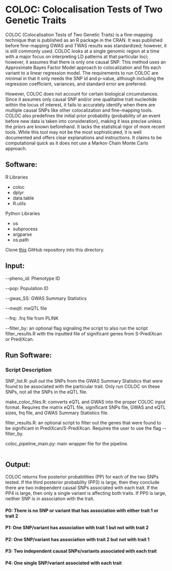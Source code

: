# COLOC: Colocalisation Tests of Two Genetic Traits
COLOC (Colocalisation Tests of Two Genetic Traits) is a fine-mapping technique that is published as an R package in the CRAN. It was published before fine-mapping GWAS and TWAS results was standardized; however, it is still commonly used. COLOC looks at a single genomic region at a time with a major focus on interpreting LD patterns at that particular loci; however, it assumes that there is only one causal SNP. This method uses an Approximate Bayes Factor Model approach to colocalization and fits each variant to a linear regression model. The requirements to run COLOC are minimal in that it only needs the SNP id and p-value, although including the regression coefficient, variances, and standard error are preferred. 


However, COLOC does not account for certain biological circumstances. Since it assumes only causal SNP and/or one qualitative trait nucleotide within the locus of interest, it fails to accurately identify when there are multiple causal SNPs like other colocalization and fine-mapping tools. COLOC also predefines the initial prior probability (probability of an event before new data is taken into consideration), making it less precise unless the priors are known beforehand. It lacks the statistical rigor of more recent tools. While this tool may not be the most sophisticated, it is well documented and offers clear explanations and instructions. It claims to be computational quick as it does not use a Markov Chain Monte Carlo approach.

## Software:
R Libraries
* coloc
* dplyr
* data.table
* R.utils


Python Libraries
* os
* subprocess
* argparse
* os.path

Clone [this](https://github.com/hakyimlab/summary-gwas-imputation) GitHub repository into this directory. 


## Input:
--pheno_id: Phenotype ID

--pop: Population ID

--gwas_SS: GWAS Summary Statistics

--meqtl: meQTL file

--frq: .frq file from PLINK

--filter_by: an optional flag signaling the script to also run the script filter_results.R with the inputted file of significant genes from S-PrediXcan or PrediXcan.

## Run Software:

### Script Description
SNP_list.R: pull out the SNPs from the GWAS Summary Statistics that were found to be associated with the particular trait. Only run COLOC on these SNPs, not all the SNPs in the eQTL file.

make_coloc_files.R: comverts eQTL and GWAS into the proper COLOC input format. Requires the matrix eQTL file, significant SNPs file, GWAS and eQTL sizes, frq file, and GWAS Summary Statistics file.

filter_results.R: an optional script to filter out the genes that were found to be significant in PrediXcan/S-PrediXcan. Requires the user to use the flag --filter_by.

coloc_pipeline_main.py: main wrapper file for the pipeline.


```

```


## Output: 
COLOC returns five posterior probabilities (PP) for each of the two SNPs tested. If the third posterior probability (PP3) is large, then they conclude there are two independent causal SNPs associated with each trait. If the PP4 is large, then only a single variant is affecting both traits. If PP0 is large, neither SNP is in association with the trait. 

#### P0: There is no SNP or variant that has association with either trait 1 or trait 2
#### P1: One SNP/variant has association with trait 1 but not with trait 2
#### P2: One SNP/variant has association with trait 2 but not with trait 1
#### P3: Two independent causal SNPs/variants associated with each trait
#### P4: One single SNP/variant associated with each trait

